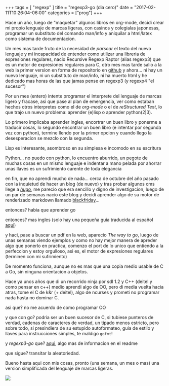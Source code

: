 +++
tags = [ "regexp" ]
title = "regexp3-go (dia cero)"
date = "2017-02-11T10:26:04-06:00"
categories = ["prog"]
+++

Hace un año, luego de "maquetar" algunos libros en org-mode, decidi crear mi
propio lenguaje de marcas ligeras, con casinos y colegialas japonesas, programar
un substituto del comando man/info y aniquilar a html/latex como sistema de
documentacion.

Un mes mas tarde fruto de la necesidad de *parsear* el texto del nuevo lenguaje
y mi incapacidad de entender como utilizar una libreria de expresiones
regulares, nacio Recursive Regexp Raptor (alias regexp3) que es un motor de
expresiones regulares para C, otro mes mas tarde salio a la web la primer
version en forma de repositorio
en [github](https://github.com/nasciiboy/RecursiveRegexpRaptor/) y ahora... ni
hay un nuevo lenguaje, ni un substituto de man/info, ni ha muerto html y he
dedicado mas horas de las que jamas pense en regexp3 (y regexp4 "el sucesor")

Por un mes (entero) intente programar el interprete del lenguaje de marcas
ligero y fracase, asi que pase al plan de emergencia, ver como estaban hechos
otros interpretes como el de *org-mode* o el de *reStructured Text*, lo que trajo
un nuevo problema: aprender (e)lisp o aprender python(2|3).

Lo primero implicaba aprender ingles, encortrar un buen libro y ponerme a
traducir cosas, lo segundo encontrar un buen libro (e intentar por segunda vez
con python), termine llendo por la primer opcion y cuando llego la desesperacion
se mezclo con la segunda.

Lisp es interesante, asombroso en su simplesa e incomodo en su escritura

Python... no puedo con python, lo encuentro aburrido, un pegote de muchas cosas
en un mismo lenguaje e indentar a mano pelada por ahorrar unas llaves es un
sufrimiento carente de toda elegancia

en fin, que no aprendi mucho de nada... cerca de octubre del año pasado con la
inquietud de hacer un blog (de nuevo) y tras probar algunos cms llege a *[hugo](https://github.com/spf13/hugo)*,
me parecio que era sencillo y digno de investigacion, luego de un par de semanas
nacio este blog y decidi aprender algo de su motor de renderizado markdown
llamado [blackfriday](https://github.com/russross/blackfriday)...

entonces? habia que aprender go

entonces? mas ingles (solo hay una pequeña guia traducida al
español [aqui](https://github.com/karlseguin/the-little-go-book))

y haci, pase a buscar un pdf en la web, aparecio *The way to go*, luego de unas
semanas viendo ejemplos y como no hay mejor manera de apreder algo que ponerlo
en practica, comenzo el port de lo unico que entiendo a la perfeccion y estoy
orgulloso, asi es, el motor de expresiones regulares (terminen con mi
sufrimiento)

De momento funciona, aunque no es mas que una copia medio usable de C a Go, sin
ninguna orientacion a objetos.

Hace ya unos años que di un recorrido ninja por sdl 1.2 y C++ (deitel y como
pensar en c++) medio aprendi algo de OO, pero di media vuelta hacia atras, tome
el C de k&r (+ deitel), algo de ncurses y prometi no programar nada hasta no
dominar C.

asi que? no me acuerdo de como programar OO

y que con go? podria ser un buen sucesor de C, si tubiese punteros de verdad,
cadenas de caracteres de verdad, un tipado menos estricto, pero sobre todo, si
presindiera de su estupido autoformateo, guia de estilo y llaves para
instrucciones simples, te maldigo `gofmt`!

y *regexp3-go* que? [aqui](https://github.com/nasciiboy/regexp3/), algo mas de
informacion en el readme

que sigue? transitar la aleatoriedad.


Bueno hasta aqui con mis cosas, pronto (una semana, un mes o mas) una version
simplificada del lenguaje de marcas ligeras.

![](../gotor.jpg)
